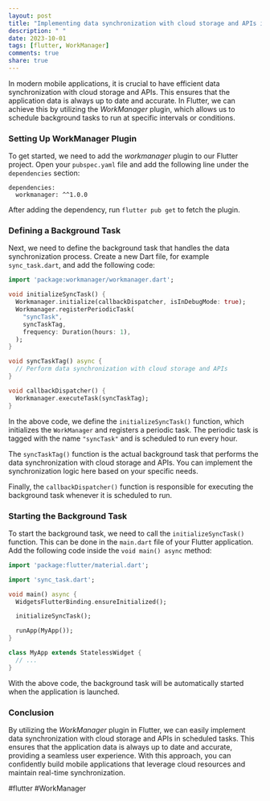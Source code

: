 ```yaml
---
layout: post
title: "Implementing data synchronization with cloud storage and APIs in scheduled tasks with WorkManager for Flutter"
description: " "
date: 2023-10-01
tags: [flutter, WorkManager]
comments: true
share: true
---
```


In modern mobile applications, it is crucial to have efficient data synchronization with cloud storage and APIs. This ensures that the application data is always up to date and accurate. In Flutter, we can achieve this by utilizing the *WorkManager* plugin, which allows us to schedule background tasks to run at specific intervals or conditions. 

### Setting Up WorkManager Plugin

To get started, we need to add the *workmanager* plugin to our Flutter project. Open your `pubspec.yaml` file and add the following line under the `dependencies` section:

```
dependencies:
  workmanager: ^^1.0.0
```

After adding the dependency, run `flutter pub get` to fetch the plugin. 

### Defining a Background Task

Next, we need to define the background task that handles the data synchronization process. Create a new Dart file, for example `sync_task.dart`, and add the following code:

```dart
import 'package:workmanager/workmanager.dart';

void initializeSyncTask() {
  Workmanager.initialize(callbackDispatcher, isInDebugMode: true);
  Workmanager.registerPeriodicTask(
    "syncTask",
    syncTaskTag,
    frequency: Duration(hours: 1),
  );
}

void syncTaskTag() async {
  // Perform data synchronization with cloud storage and APIs
}

void callbackDispatcher() {
  Workmanager.executeTask(syncTaskTag);
}
```

In the above code, we define the `initializeSyncTask()` function, which initializes the `WorkManager` and registers a periodic task. The periodic task is tagged with the name `"syncTask"` and is scheduled to run every hour.

The `syncTaskTag()` function is the actual background task that performs the data synchronization with cloud storage and APIs. You can implement the synchronization logic here based on your specific needs.

Finally, the `callbackDispatcher()` function is responsible for executing the background task whenever it is scheduled to run.

### Starting the Background Task

To start the background task, we need to call the `initializeSyncTask()` function. This can be done in the `main.dart` file of your Flutter application. Add the following code inside the `void main() async` method:

```dart
import 'package:flutter/material.dart';

import 'sync_task.dart';

void main() async {
  WidgetsFlutterBinding.ensureInitialized();

  initializeSyncTask();

  runApp(MyApp());
}

class MyApp extends StatelessWidget {
  // ...
}
```

With the above code, the background task will be automatically started when the application is launched.

### Conclusion

By utilizing the *WorkManager* plugin in Flutter, we can easily implement data synchronization with cloud storage and APIs in scheduled tasks. This ensures that the application data is always up to date and accurate, providing a seamless user experience. With this approach, you can confidently build mobile applications that leverage cloud resources and maintain real-time synchronization.

#flutter #WorkManager